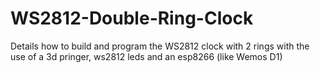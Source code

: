 # WS2812-Double-Ring-Clock
Details how to build and program the WS2812 clock with 2 rings
with the use of a 3d pringer, ws2812 leds and an esp8266 (like Wemos D1)
